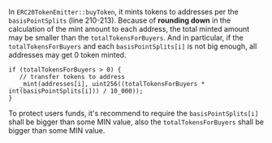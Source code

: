 In ```ERC20TokenEmitter::buyToken```, it mints tokens to addresses per the ```basisPointSplits``` (line 210-213). Because of **rounding down** in the calculation of the mint amount to each address, the total minted amount may be smaller than the ```totalTokensForBuyers```. And in particular, if the ```totalTokensForBuyers``` and each ```basisPointSplits[i]``` is not big enough, all addresses may get 0 token minted.

    if (totalTokensForBuyers > 0) {
       // transfer tokens to address
       _mint(addresses[i], uint256((totalTokensForBuyers * int(basisPointSplits[i])) / 10_000));
    }

To protect users funds, it's recommend to require the ```basisPointSplits[i]``` shall be bigger than some MIN value, also the ```totalTokensForBuyers``` shall be bigger than some MIN value.